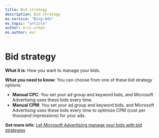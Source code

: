```yaml
---
title: Bid strategy
description: Bid strategy
ms.service: "Bing-Ads"
ms.topic: "article"
author: eric-urban
ms.author: eur
---
```


# Bid strategy

**What it is**: How you want to manage your bids.

**What you need to know**: You can choose from one of these bid strategy options:
- **Manual CPC**: You set your ad group and keyword bids, and Microsoft Advertising uses these bids every time.
- **Manual CPM**: You set your ad group and keyword bids, and Microsoft Advertising uses these bids every time to optimize CPM (cost per thousand impressions) for your ads.

**Get more info**: [Let Microsoft Advertising manage your bids with bid strategies](../hlp_BA_CONC_BidStrategy.md)


